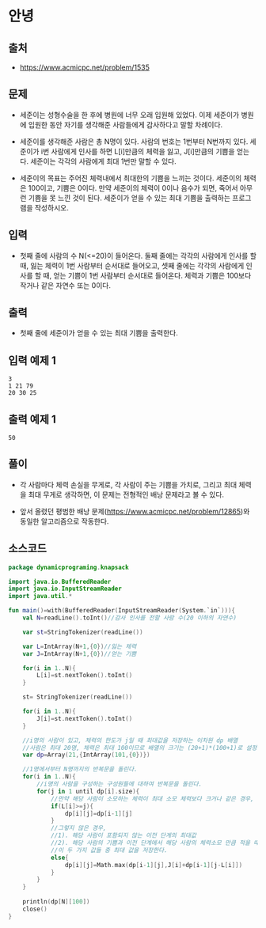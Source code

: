 # 안녕

## 출처

* https://www.acmicpc.net/problem/1535

## 문제

* 세준이는 성형수술을 한 후에 병원에 너무 오래 입원해 있었다. 이제 세준이가 병원에 입원한 동안 자기를 생각해준 사람들에게 감사하다고 말할 차례이다.

* 세준이를 생각해준 사람은 총 N명이 있다. 사람의 번호는 1번부터 N번까지 있다. 세준이가 i번 사람에게 인사를 하면 L[i]만큼의 체력을 잃고, J[i]만큼의 기쁨을 얻는다. 세준이는 각각의 사람에게 최대 1번만 말할 수 있다.

* 세준이의 목표는 주어진 체력내에서 최대한의 기쁨을 느끼는 것이다. 세준이의 체력은 100이고, 기쁨은 0이다. 만약 세준이의 체력이 0이나 음수가 되면, 죽어서 아무런 기쁨을 못 느낀 것이 된다. 세준이가 얻을 수 있는 최대 기쁨을 출력하는 프로그램을 작성하시오.

## 입력

* 첫째 줄에 사람의 수 N(<=20)이 들어온다. 둘째 줄에는 각각의 사람에게 인사를 할 때, 잃는 체력이 1번 사람부터 순서대로 들어오고, 셋째 줄에는 각각의 사람에게 인사를 할 때, 얻는 기쁨이 1번 사람부터 순서대로 들어온다. 체력과 기쁨은 100보다 작거나 같은 자연수 또는 0이다.

## 출력

* 첫째 줄에 세준이가 얻을 수 있는 최대 기쁨을 출력한다.

## 입력 예제 1

```
3
1 21 79
20 30 25
```

## 출력 예제 1

```
50
```

## 풀이

* 각 사람마다 체력 손실을 무게로, 각 사람이 주는 기쁨을 가치로, 그리고 최대 체력을 최대 무게로 생각하면, 이 문제는 전형적인 배낭 문제라고 볼 수 있다.

* 앞서 올렸던 평범한 배낭 문제(https://www.acmicpc.net/problem/12865)와 동일한 알고리즘으로 작동한다.

## 소스코드

```kotlin
package dynamicprograming.knapsack

import java.io.BufferedReader
import java.io.InputStreamReader
import java.util.*

fun main()=with(BufferedReader(InputStreamReader(System.`in`))){
    val N=readLine().toInt()//감사 인사를 전할 사람 수(20 이하의 자연수)

    var st=StringTokenizer(readLine())

    var L=IntArray(N+1,{0})//잃는 체력
    var J=IntArray(N+1,{0})//얻는 기쁨

    for(i in 1..N){
        L[i]=st.nextToken().toInt()
    }

    st= StringTokenizer(readLine())

    for(i in 1..N){
        J[i]=st.nextToken().toInt()
    }

    //i명의 사람이 있고, 체력의 한도가 j일 때 최대값을 저장하는 이차원 dp 배열
    //사람은 최대 20명, 체력은 최대 100이므로 배열의 크기는 (20+1)*(100+1)로 설정한다.
    var dp=Array(21,{IntArray(101,{0})})

    //1명에서부터 N명까지의 반복문을 돌린다.
    for(i in 1..N){
        //i명의 사람을 구성하는 구성원들에 대하여 반복문을 돌린다.
        for(j in 1 until dp[i].size){
            //만약 해당 사람이 소모하는 체력이 최대 소모 체력보다 크거나 같은 경우, 해당 dp값은 앞에서 가졌던 값, 즉 해당 사람을 포함하지 않는 최대값을 다시 가져온다.
            if(L[i]>=j){
                dp[i][j]=dp[i-1][j]
            }
            //그렇지 않은 경우,
            //1). 해당 사람이 포함되지 않는 이전 단계의 최대값
            //2). 해당 사람의 기쁨과 이전 단계에서 해당 사람의 체력소모 만큼 적을 때의 최대 기쁨을 더한 값
            //이 두 가지 값들 중 최대 값을 저장한다.
            else{
                dp[i][j]=Math.max(dp[i-1][j],J[i]+dp[i-1][j-L[i]])
            }
        }
    }
    
    println(dp[N][100])
    close()
}
```
